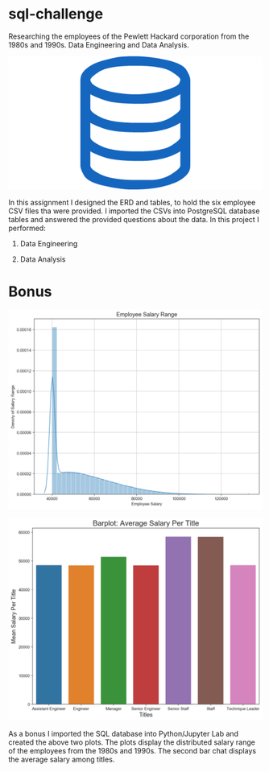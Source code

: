 # sql-challenge
Researching the employees of the Pewlett Hackard corporation from the 1980s and 1990s. Data Engineering and Data Analysis.

![sql.png](EmployeeSQL/images/sql.png)

In this assignment I designed the ERD and tables, to hold the six employee CSV files tha were provided. I imported the CSVs into PostgreSQL database tables and answered the provided questions about the data. In this project I performed:

1. Data Engineering

3. Data Analysis

# Bonus

![histo_salary.png](EmployeeSQL/images/histo_salary.png)

![avg_salary_title.png](EmployeeSQL/images/avg_salary_title.png)

As a bonus I imported the SQL database into Python/Jupyter Lab and created the above two plots. The plots display the distributed salary range of the employees from the 1980s and 1990s. The second bar chat displays the average salary among titles.
